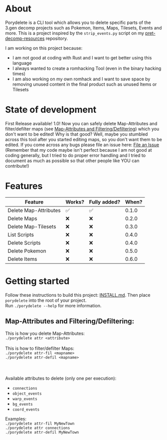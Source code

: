 # About

Porydelete is a CLI tool which allows you to delete specific parts of the 3.gen decomp projects such as Pokemon, Items, Maps, Tilesets, Events and more. This is a project inspired by the `strip_events.py` script on my [pret-decomp-resources](https://github.com/Voluptua/pret-decomp-resources) repository. 

I am working on this project because:
  - I am not good at coding with Rust and I want to get better using this language
  - I always wanted to create a romhacking Tool (even in the binary hacking times)
  - I am also working on my own romhack and I want to save space by removing unused content in the final product such as unused Items or Tilesets


# State of development

First Release available! 1.0! Now you can safely delete Map-Attributes and filter/defilter maps (see [Map-Attributes and Filtering/Defiltering](https://github.com/Voluptua/porydelete#map-attributes-and-filteringdefiltering)) which you don't want to be edited! Why is that good? Well, maybe you stumbled across this tool after you started editing maps, so you don't want them to be edited. If you come across any bugs please file an issue here: [File an Issue](https://github.com/Voluptua/porydelete/issues) (Remember that my code maybe isn't perfect because I am not good at coding generally, but I tried to do proper error handling and I tried to document as much as possible so that other people like YOU can contribute!)

# Features

| Feature | Works? | Fully added?| When?
|---------|--------|--------|------|
|Delete Map-Attributes|✅|✅|0.1.0 
|Delete Maps|❌|❌|0.2.0
|Delete Map-Tilesets|❌| ❌|0.3.0
|List Scripts|❌|❌|0.4.0
|Delete Scripts|❌|❌|0.4.0
|Delete Pokemon|❌|❌|0.5.0
|Delete Items|❌|❌|0.6.0



# Getting started

Follow these instructions to build this project: [INSTALL.md](https://github.com/Voluptua/Porydelete/blob/main/INSTALL.md).
Then place `porydelete` into the root of your project. \
Run `./porydelete --help` for more information.

## Map-Attributes and Filtering/Defiltering:

This is how you delete Map-Attributes:\
```./porydelete attr <attribute>```\
\
This is how to filter/defilter Maps:\
```./porydelete attr-fil <mapname>```\
```./porydelete attr-defil <mapname>```\
\
\
\
Available attributes to delete (only one per execution): 
  - `connections`
  - `object_events`
  - `warp_events`
  - `bg_events`
  - `coord_events`

Examples: \
  `./porydelete attr-fil MyNewTown`\
  `./porydelete attr connections`\
  `./porydelete attr-defil MyNewTown`

